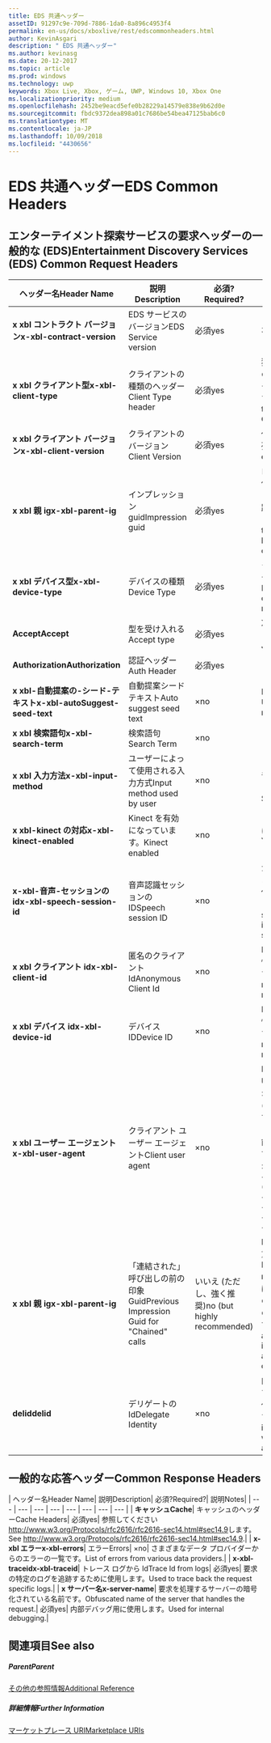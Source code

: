 ```yaml
---
title: EDS 共通ヘッダー
assetID: 91297c9e-709d-7886-1da0-8a896c4953f4
permalink: en-us/docs/xboxlive/rest/edscommonheaders.html
author: KevinAsgari
description: " EDS 共通ヘッダー"
ms.author: kevinasg
ms.date: 20-12-2017
ms.topic: article
ms.prod: windows
ms.technology: uwp
keywords: Xbox Live, Xbox, ゲーム, UWP, Windows 10, Xbox One
ms.localizationpriority: medium
ms.openlocfilehash: 2452be9eacd5efe0b28229a14579e838e9b62d0e
ms.sourcegitcommit: fbdc9372dea898a01c7686be54bea47125bab6c0
ms.translationtype: MT
ms.contentlocale: ja-JP
ms.lasthandoff: 10/09/2018
ms.locfileid: "4430656"
---
```

# <a name="eds-common-headers"></a><span data-ttu-id="d301c-104">EDS 共通ヘッダー</span><span class="sxs-lookup"><span data-stu-id="d301c-104">EDS Common Headers</span></span>

<a id="ID4EO"></a>



## <a name="entertainment-discovery-services-eds-common-request-headers"></a><span data-ttu-id="d301c-105">エンターテイメント探索サービスの要求ヘッダーの一般的な (EDS)</span><span class="sxs-lookup"><span data-stu-id="d301c-105">Entertainment Discovery Services (EDS) Common Request Headers</span></span>

| <span data-ttu-id="d301c-106">ヘッダー名</span><span class="sxs-lookup"><span data-stu-id="d301c-106">Header Name</span></span>| <span data-ttu-id="d301c-107">説明</span><span class="sxs-lookup"><span data-stu-id="d301c-107">Description</span></span>| <span data-ttu-id="d301c-108">必須?</span><span class="sxs-lookup"><span data-stu-id="d301c-108">Required?</span></span>| <span data-ttu-id="d301c-109">説明</span><span class="sxs-lookup"><span data-stu-id="d301c-109">Notes</span></span>|
| --- | --- | --- | --- |
| <b><span data-ttu-id="d301c-110">x xbl コントラクト バージョン</span><span class="sxs-lookup"><span data-stu-id="d301c-110">x-xbl-contract-version</span></span></b>| <span data-ttu-id="d301c-111">EDS サービスのバージョン</span><span class="sxs-lookup"><span data-stu-id="d301c-111">EDS Service version</span></span>| <span data-ttu-id="d301c-112">必須</span><span class="sxs-lookup"><span data-stu-id="d301c-112">yes</span></span>| <span data-ttu-id="d301c-113">3.2</span><span class="sxs-lookup"><span data-stu-id="d301c-113">3.2</span></span>|
| <b><span data-ttu-id="d301c-114">x xbl クライアント型</span><span class="sxs-lookup"><span data-stu-id="d301c-114">x-xbl-client-type</span></span></b>| <span data-ttu-id="d301c-115">クライアントの種類のヘッダー</span><span class="sxs-lookup"><span data-stu-id="d301c-115">Client Type header</span></span>| <span data-ttu-id="d301c-116">必須</span><span class="sxs-lookup"><span data-stu-id="d301c-116">yes</span></span>| <span data-ttu-id="d301c-117">独自のクライアントの種類を取得するチームに問い合わせます。</span><span class="sxs-lookup"><span data-stu-id="d301c-117">Speak to team to get your own Client Type .</span></span>|
| <b><span data-ttu-id="d301c-118">x xbl クライアント バージョン</span><span class="sxs-lookup"><span data-stu-id="d301c-118">x-xbl-client-version</span></span></b>| <span data-ttu-id="d301c-119">クライアントのバージョン</span><span class="sxs-lookup"><span data-stu-id="d301c-119">Client Version</span></span>| <span data-ttu-id="d301c-120">必須</span><span class="sxs-lookup"><span data-stu-id="d301c-120">yes</span></span>| <span data-ttu-id="d301c-121">任意の空でない文字列。</span><span class="sxs-lookup"><span data-stu-id="d301c-121">Any non-empty string.</span></span>|
| <b><span data-ttu-id="d301c-122">x xbl 親 ig</span><span class="sxs-lookup"><span data-stu-id="d301c-122">x-xbl-parent-ig</span></span></b>| <span data-ttu-id="d301c-123">インプレッション guid</span><span class="sxs-lookup"><span data-stu-id="d301c-123">Impression guid</span></span>| <span data-ttu-id="d301c-124">必須</span><span class="sxs-lookup"><span data-stu-id="d301c-124">yes</span></span>| <span data-ttu-id="d301c-125">ログに記録し、その他のサービス呼び出しの間での要求を追跡するために使用します。</span><span class="sxs-lookup"><span data-stu-id="d301c-125">Used to track request in logs and across other service calls.</span></span>|
| <b><span data-ttu-id="d301c-126">x xbl デバイス型</span><span class="sxs-lookup"><span data-stu-id="d301c-126">x-xbl-device-type</span></span></b>| <span data-ttu-id="d301c-127">デバイスの種類</span><span class="sxs-lookup"><span data-stu-id="d301c-127">Device Type</span></span>| <span data-ttu-id="d301c-128">必須</span><span class="sxs-lookup"><span data-stu-id="d301c-128">yes</span></span>| <span data-ttu-id="d301c-129">クライアントを表すデバイスです。</span><span class="sxs-lookup"><span data-stu-id="d301c-129">Device that the client is representing .</span></span>|
| <b><span data-ttu-id="d301c-130">Accept</span><span class="sxs-lookup"><span data-stu-id="d301c-130">Accept</span></span></b>| <span data-ttu-id="d301c-131">型を受け入れる</span><span class="sxs-lookup"><span data-stu-id="d301c-131">Accept type</span></span>| <span data-ttu-id="d301c-132">必須</span><span class="sxs-lookup"><span data-stu-id="d301c-132">yes</span></span>| <span data-ttu-id="d301c-133">XML または JSON します。</span><span class="sxs-lookup"><span data-stu-id="d301c-133">XML or JSON.</span></span>|
| <b><span data-ttu-id="d301c-134">Authorization</span><span class="sxs-lookup"><span data-stu-id="d301c-134">Authorization</span></span></b>| <span data-ttu-id="d301c-135">認証ヘッダー</span><span class="sxs-lookup"><span data-stu-id="d301c-135">Auth Header</span></span>| <span data-ttu-id="d301c-136">必須</span><span class="sxs-lookup"><span data-stu-id="d301c-136">yes</span></span>|  |
| <b><span data-ttu-id="d301c-137">x xbl-自動提案の-シード-テキスト</span><span class="sxs-lookup"><span data-stu-id="d301c-137">x-xbl-autoSuggest-seed-text</span></span></b>| <span data-ttu-id="d301c-138">自動提案シード テキスト</span><span class="sxs-lookup"><span data-stu-id="d301c-138">Auto suggest seed text</span></span>| <span data-ttu-id="d301c-139">×</span><span class="sxs-lookup"><span data-stu-id="d301c-139">no</span></span>| <span data-ttu-id="d301c-140">BI の使用と関連性</span><span class="sxs-lookup"><span data-stu-id="d301c-140">Used For BI and relevance</span></span>|
| <b><span data-ttu-id="d301c-141">x xbl 検索語句</span><span class="sxs-lookup"><span data-stu-id="d301c-141">x-xbl-search-term</span></span></b>| <span data-ttu-id="d301c-142">検索語句</span><span class="sxs-lookup"><span data-stu-id="d301c-142">Search Term</span></span>| <span data-ttu-id="d301c-143">×</span><span class="sxs-lookup"><span data-stu-id="d301c-143">no</span></span>|  |
| <b><span data-ttu-id="d301c-144">x xbl 入力方法</span><span class="sxs-lookup"><span data-stu-id="d301c-144">x-xbl-input-method</span></span></b>| <span data-ttu-id="d301c-145">ユーザーによって使用される入力方式</span><span class="sxs-lookup"><span data-stu-id="d301c-145">Input method used by user</span></span>| <span data-ttu-id="d301c-146">×</span><span class="sxs-lookup"><span data-stu-id="d301c-146">no</span></span>| <span data-ttu-id="d301c-147">コント ローラー、音声認識、Kinect します。</span><span class="sxs-lookup"><span data-stu-id="d301c-147">Controller, Speech, Kinect .</span></span>|
| <b><span data-ttu-id="d301c-148">x xbl-kinect の対応</span><span class="sxs-lookup"><span data-stu-id="d301c-148">x-xbl-kinect-enabled</span></span></b>| <span data-ttu-id="d301c-149">Kinect を有効になっています。</span><span class="sxs-lookup"><span data-stu-id="d301c-149">Kinect enabled</span></span>| <span data-ttu-id="d301c-150">×</span><span class="sxs-lookup"><span data-stu-id="d301c-150">no</span></span>| <span data-ttu-id="d301c-151">はい/いいえ。</span><span class="sxs-lookup"><span data-stu-id="d301c-151">Yes/no.</span></span>|
| <b><span data-ttu-id="d301c-152">x-xbl-音声-セッションの id</span><span class="sxs-lookup"><span data-stu-id="d301c-152">x-xbl-speech-session-id</span></span></b>| <span data-ttu-id="d301c-153">音声認識セッションの ID</span><span class="sxs-lookup"><span data-stu-id="d301c-153">Speech session ID</span></span>| <span data-ttu-id="d301c-154">×</span><span class="sxs-lookup"><span data-stu-id="d301c-154">no</span></span>| <span data-ttu-id="d301c-155">かどうかのセッションでは、音声認識を使用して開始されました。</span><span class="sxs-lookup"><span data-stu-id="d301c-155">Whether session was initiated using speech.</span></span>|
| <b><span data-ttu-id="d301c-156">x xbl クライアント id</span><span class="sxs-lookup"><span data-stu-id="d301c-156">x-xbl-client-id</span></span></b>| <span data-ttu-id="d301c-157">匿名のクライアント Id</span><span class="sxs-lookup"><span data-stu-id="d301c-157">Anonymous Client Id</span></span>| <span data-ttu-id="d301c-158">×</span><span class="sxs-lookup"><span data-stu-id="d301c-158">no</span></span>| <span data-ttu-id="d301c-159">BI レポートと関連性のために使用します。</span><span class="sxs-lookup"><span data-stu-id="d301c-159">Used for BI reporting and relevance.</span></span>|
| <b><span data-ttu-id="d301c-160">x xbl デバイス id</span><span class="sxs-lookup"><span data-stu-id="d301c-160">x-xbl-device-id</span></span></b>| <span data-ttu-id="d301c-161">デバイス ID</span><span class="sxs-lookup"><span data-stu-id="d301c-161">Device ID</span></span>| <span data-ttu-id="d301c-162">×</span><span class="sxs-lookup"><span data-stu-id="d301c-162">no</span></span>| <span data-ttu-id="d301c-163">BI レポートと関連性のために使用します。</span><span class="sxs-lookup"><span data-stu-id="d301c-163">Used for BI reporting and relevance.</span></span>|
| <b><span data-ttu-id="d301c-164">x xbl ユーザー エージェント</span><span class="sxs-lookup"><span data-stu-id="d301c-164">x-xbl-user-agent</span></span></b>| <span data-ttu-id="d301c-165">クライアント ユーザー エージェント</span><span class="sxs-lookup"><span data-stu-id="d301c-165">Client user agent</span></span>| <span data-ttu-id="d301c-166">×</span><span class="sxs-lookup"><span data-stu-id="d301c-166">no</span></span>| <span data-ttu-id="d301c-167">BI に使われます。</span><span class="sxs-lookup"><span data-stu-id="d301c-167">Used for BI.</span></span> <span data-ttu-id="d301c-168">"&lt;名 >/&lt;バージョン > (&lt;OS バージョン > です。&lt;プラットフォーム > です。&lt;機能 > です。&lt;製造 > です。&lt;モデル >)"。</span><span class="sxs-lookup"><span data-stu-id="d301c-168">"&lt;name>/&lt;version> (&lt;OS version>; &lt;platform>; &lt;capability>; &lt;manufacture>; &lt;model>)".</span></span>|
| <b><span data-ttu-id="d301c-169">x xbl 親 ig</span><span class="sxs-lookup"><span data-stu-id="d301c-169">x-xbl-parent-ig</span></span></b>| <span data-ttu-id="d301c-170">「連結された」呼び出しの前の印象 Guid</span><span class="sxs-lookup"><span data-stu-id="d301c-170">Previous Impression Guid for "Chained" calls</span></span>| <span data-ttu-id="d301c-171">いいえ (ただし、強く推奨)</span><span class="sxs-lookup"><span data-stu-id="d301c-171">no (but highly recommended)</span></span>| <span data-ttu-id="d301c-172">BI 関連性のために重要です。</span><span class="sxs-lookup"><span data-stu-id="d301c-172">Important for BI relevance.</span></span> <span data-ttu-id="d301c-173">たとえば、参照の呼び出しの IG は、呼び出しの詳細は次の親 IG です。</span><span class="sxs-lookup"><span data-stu-id="d301c-173">For example, a Browse call's IG is the parent IG for a following up detail call.</span></span>|
| <b><span data-ttu-id="d301c-174">delid</span><span class="sxs-lookup"><span data-stu-id="d301c-174">delid</span></span></b>| <span data-ttu-id="d301c-175">デリゲートの Id</span><span class="sxs-lookup"><span data-stu-id="d301c-175">Delegate Identity</span></span>| <span data-ttu-id="d301c-176">×</span><span class="sxs-lookup"><span data-stu-id="d301c-176">no</span></span>| <span data-ttu-id="d301c-177">内部サービスで使用すると、ユーザーの代わりに動作します。</span><span class="sxs-lookup"><span data-stu-id="d301c-177">Used by internal services to work on behalf of a user.</span></span>|

## <a name="common-response-headers"></a><span data-ttu-id="d301c-178">一般的な応答ヘッダー</span><span class="sxs-lookup"><span data-stu-id="d301c-178">Common Response Headers</span></span>

| <span data-ttu-id="d301c-179">ヘッダー名</span><span class="sxs-lookup"><span data-stu-id="d301c-179">Header Name</span></span>| <span data-ttu-id="d301c-180">説明</span><span class="sxs-lookup"><span data-stu-id="d301c-180">Description</span></span>| <span data-ttu-id="d301c-181">必須?</span><span class="sxs-lookup"><span data-stu-id="d301c-181">Required?</span></span>| <span data-ttu-id="d301c-182">説明</span><span class="sxs-lookup"><span data-stu-id="d301c-182">Notes</span></span>|
| --- | --- | --- | --- | --- | --- | --- | --- |
| <b><span data-ttu-id="d301c-183">キャッシュ</span><span class="sxs-lookup"><span data-stu-id="d301c-183">Cache</span></span></b>| <span data-ttu-id="d301c-184">キャッシュのヘッダー</span><span class="sxs-lookup"><span data-stu-id="d301c-184">Cache Headers</span></span>| <span data-ttu-id="d301c-185">必須</span><span class="sxs-lookup"><span data-stu-id="d301c-185">yes</span></span>| <span data-ttu-id="d301c-186">参照してください<a href="http://www.w3.org/Protocols/rfc2616/rfc2616-sec14.html#sec14.9">http://www.w3.org/Protocols/rfc2616/rfc2616-sec14.html#sec14.9</a>します。</span><span class="sxs-lookup"><span data-stu-id="d301c-186">See <a href="http://www.w3.org/Protocols/rfc2616/rfc2616-sec14.html#sec14.9">http://www.w3.org/Protocols/rfc2616/rfc2616-sec14.html#sec14.9</a>.</span></span>|
| <b><span data-ttu-id="d301c-187">x-xbl エラー</span><span class="sxs-lookup"><span data-stu-id="d301c-187">x-xbl-errors</span></span></b>| <span data-ttu-id="d301c-188">エラー</span><span class="sxs-lookup"><span data-stu-id="d301c-188">Errors</span></span>| <span data-ttu-id="d301c-189">×</span><span class="sxs-lookup"><span data-stu-id="d301c-189">no</span></span>| <span data-ttu-id="d301c-190">さまざまなデータ プロバイダーからのエラーの一覧です。</span><span class="sxs-lookup"><span data-stu-id="d301c-190">List of errors from various data providers.</span></span>|
| <b><span data-ttu-id="d301c-191">x-xbl-traceid</span><span class="sxs-lookup"><span data-stu-id="d301c-191">x-xbl-traceid</span></span></b>| <span data-ttu-id="d301c-192">トレース ログから Id</span><span class="sxs-lookup"><span data-stu-id="d301c-192">Trace Id from logs</span></span>| <span data-ttu-id="d301c-193">必須</span><span class="sxs-lookup"><span data-stu-id="d301c-193">yes</span></span>| <span data-ttu-id="d301c-194">要求の特定のログを追跡するために使用します。</span><span class="sxs-lookup"><span data-stu-id="d301c-194">Used to trace back the request specific logs.</span></span>|
| <b><span data-ttu-id="d301c-195">x サーバー名</span><span class="sxs-lookup"><span data-stu-id="d301c-195">x-server-name</span></span></b>| <span data-ttu-id="d301c-196">要求を処理するサーバーの暗号化されている名前です。</span><span class="sxs-lookup"><span data-stu-id="d301c-196">Obfuscated name of the server that handles the request.</span></span>| <span data-ttu-id="d301c-197">必須</span><span class="sxs-lookup"><span data-stu-id="d301c-197">yes</span></span>| <span data-ttu-id="d301c-198">内部デバッグ用に使用します。</span><span class="sxs-lookup"><span data-stu-id="d301c-198">Used for internal debugging.</span></span>|

<a id="ID4EECAC"></a>


## <a name="see-also"></a><span data-ttu-id="d301c-199">関連項目</span><span class="sxs-lookup"><span data-stu-id="d301c-199">See also</span></span>

<a id="ID4EGCAC"></a>


##### <a name="parent"></a><span data-ttu-id="d301c-200">Parent</span><span class="sxs-lookup"><span data-stu-id="d301c-200">Parent</span></span>  

[<span data-ttu-id="d301c-201">その他の参照情報</span><span class="sxs-lookup"><span data-stu-id="d301c-201">Additional Reference</span></span>](atoc-xboxlivews-reference-additional.md)


<a id="ID4ESCAC"></a>


##### <a name="further-information"></a><span data-ttu-id="d301c-202">詳細情報</span><span class="sxs-lookup"><span data-stu-id="d301c-202">Further Information</span></span>

[<span data-ttu-id="d301c-203">マーケットプレース URI</span><span class="sxs-lookup"><span data-stu-id="d301c-203">Marketplace URIs</span></span>](../uri/marketplace/atoc-reference-marketplace.md)
